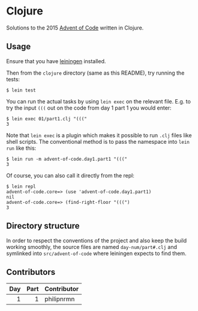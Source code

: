 # Clojure

Solutions to the 2015 [Advent of Code](http://adventofcode.com/) written in
Clojure.

## Usage

Ensure that you have [leiningen](http://leiningen.org/) installed.

Then from the `clojure` directory (same as this README), try running the tests:

```
$ lein test
```

You can run the actual tasks by using `lein exec` on the relevant file. E.g. to
try the input `(((` out on the code from day 1 part 1 you would enter:

```
$ lein exec 01/part1.clj "((("
3
```

Note that `lein exec` is a plugin which makes it possible to run `.clj` files
like shell scripts. The conventional method is to pass the namespace into 
`lein run` like this:

```
$ lein run -m advent-of-code.day1.part1 "((("
3
```

Of course, you can also call it directly from the repl:

```
$ lein repl
advent-of-code.core=> (use 'advent-of-code.day1.part1)
nil
advent-of-code.core=> (find-right-floor "(((")
3
```

## Directory structure

In order to respect the conventions of the project and also keep the build
working smoothly, the source files are named `day-num/part#.clj` and symlinked
into `src/advent-of-code` where leiningen expects to find them.

## Contributors

| Day | Part | Contributor |
| --: | ---: | ----------- |
| 1   | 1    | philipnrmn  |
